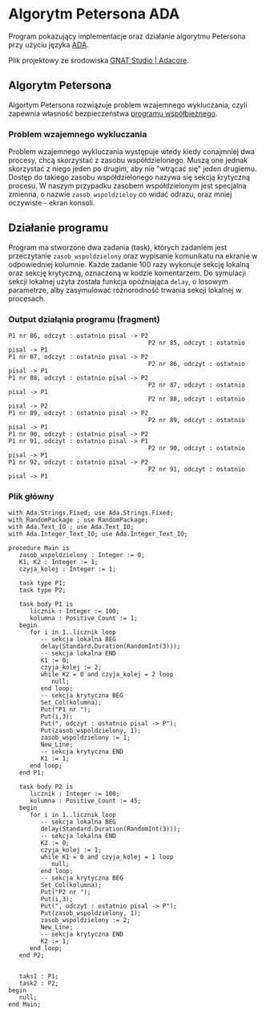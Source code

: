 # Algorytm Petersona ADA
Program pokazujący implementacje oraz działanie algorytmu Petersona przy użyciu języka [ADA](https://pl.wikipedia.org/wiki/Ada_(j%C4%99zyk_programowania)). 

Plik projektowy ze środowiska [GNAT Studio | Adacore](https://www.adacore.com/gnatpro/toolsuite/gnatstudio).

## Algorytm Petersona
Algortym Petersona rozwiązuje problem wzajemnego wykluczania, czyli zapewnia własność bezpieczeństwa [programu współbieżnego](https://pl.wikipedia.org/wiki/Przetwarzanie_wsp%C3%B3%C5%82bie%C5%BCne).

### Problem wzajemnego wykluczania
Problem wzajemnego wykluczania występuje wtedy kiedy conajmniej dwa procesy, chcą skorzystać z zasobu współdzielonego. Muszą one jednak skorzystać z niego jeden po drugim, aby nie "wtrącać się" jeden drugiemu. Dostęp do takiego zasobu współdzielonego nazywa się sekcją krytyczną procesu. W naszym przypadku zasobem współdzielonym jest specjalna zmienna, o nazwie `zasob_wspoldzieloy` co widać odrazu, oraz mniej oczywiste - ekran konsoli.

## Działanie programu
Program ma stworzone dwa zadania (task), których zadaniem jest przeczytanie `zasob_wspoldzielony` oraz wypisanie komunikatu na ekranie w odpowiedniej kolumnie. Każde zadanie 100 razy wykonuje sekcję lokalną oraz sekcję krytyczną, oznaczoną w kodzie komentarzem. Do symulacji sekcji lokalnej użyta została funkcja opóźniająca `delay`, o losowym parametrze, alby zasymulować różnorodność trwania sekcji lokalnej w procesach.

### Output działąnia programu (fragment)
```
P1 nr 86, odczyt : ostatnio pisal -> P2
                                       P2 nr 85, odczyt : ostatnio pisal -> P1
P1 nr 87, odczyt : ostatnio pisal -> P2
                                       P2 nr 86, odczyt : ostatnio pisal -> P1
P1 nr 88, odczyt : ostatnio pisal -> P2
                                       P2 nr 87, odczyt : ostatnio pisal -> P1
                                       P2 nr 88, odczyt : ostatnio pisal -> P2
P1 nr 89, odczyt : ostatnio pisal -> P2
                                       P2 nr 89, odczyt : ostatnio pisal -> P1
P1 nr 90, odczyt : ostatnio pisal -> P2
P1 nr 91, odczyt : ostatnio pisal -> P1
                                       P2 nr 90, odczyt : ostatnio pisal -> P1
P1 nr 92, odczyt : ostatnio pisal -> P2
                                       P2 nr 91, odczyt : ostatnio pisal -> P1
```

### Plik główny

```
with Ada.Strings.Fixed; use Ada.Strings.Fixed;
with RandomPackage ; use RandomPackage;
with Ada.Text_IO ; use Ada.Text_IO;
with Ada.Integer_Text_IO; use Ada.Integer_Text_IO;

procedure Main is
   zasob_wspoldzielony : Integer := 0;
   K1, K2 : Integer := 1;
   czyja_kolej : Integer := 1;
   
   task type P1;
   task type P2;
   
   task body P1 is
      licznik : Integer := 100;
      kolumna : Positive_Count := 1;
   begin
      for i in 1..licznik loop
         -- sekcja lokalna BEG
         delay(Standard.Duration(RandomInt(3)));
         -- sekcja lokalna END
         K1 := 0;
         czyja_kolej := 2;
         while K2 = 0 and czyja_kolej = 2 loop
            null;
         end loop;
         -- sekcja krytyczna BEG
         Set_Col(kolumna);
         Put("P1 nr ");
         Put(i,3);
         Put(", odczyt : ostatnio pisal -> P");
         Put(zasob_wspoldzielony, 1);         
         zasob_wspoldzielony := 1;
         New_Line;
         -- sekcja krytyczna END
         K1 := 1;         
      end loop;
   end P1;
   
   task body P2 is
      licznik : Integer := 100;
      kolumna : Positive_Count := 45;
   begin
      for i in 1..licznik loop
         -- sekcja lokalna BEG
         delay(Standard.Duration(RandomInt(3)));
         -- sekcja lokalna END
         K2 := 0;
         czyja_kolej := 1;
         while K1 = 0 and czyja_kolej = 1 loop
            null;
         end loop;
         -- sekcja krytyczna BEG
         Set_Col(kolumna);
         Put("P2 nr ");
         Put(i,3);
         Put(", odczyt : ostatnio pisal -> P");
         Put(zasob_wspoldzielony, 1);         
         zasob_wspoldzielony := 2;
         New_Line;
         -- sekcja krytyczna END
         K2 := 1;         
      end loop;      
   end P2;
   
   
   taks1 : P1;
   task2 : P2;
begin
   null;
end Main;

```
